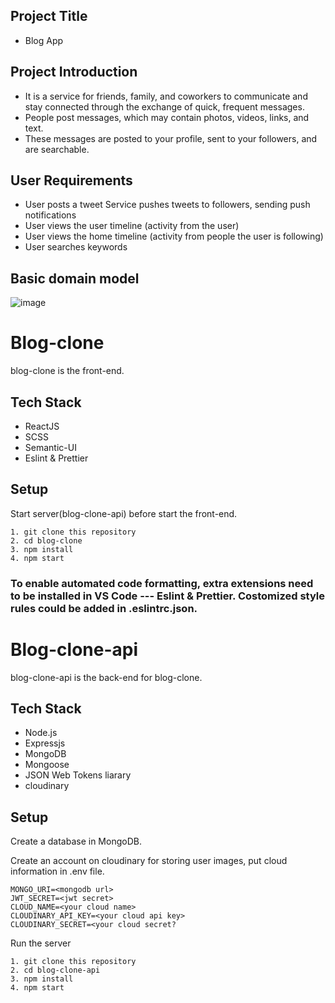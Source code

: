 ## Project Title
- Blog App


## Project Introduction
- It is a service for friends, family, and coworkers to communicate and stay connected through the exchange of quick, frequent messages. 
- People post messages, which may contain photos, videos, links, and text. 
- These messages are posted to your profile, sent to your followers, and are searchable.

## User Requirements 
- User posts a tweet
  Service pushes tweets to followers, sending push notifications
- User views the user timeline (activity from the user)
- User views the home timeline (activity from people the user is following)
- User searches keywords


## Basic domain model

![image](https://user-images.githubusercontent.com/98194136/206017890-52f37b07-8ae4-4512-88ca-feea0496b42a.png)


# Blog-clone

blog-clone is the front-end.

## Tech Stack

- ReactJS
- SCSS
- Semantic-UI
- Eslint & Prettier

## Setup

Start server(blog-clone-api) before start the front-end.

```
1. git clone this repository
2. cd blog-clone
3. npm install
4. npm start
```

### To enable automated code formatting, extra extensions need to be installed in  VS  Code  --- Eslint & Prettier. Costomized style rules could be added in .eslintrc.json.



# Blog-clone-api

blog-clone-api is the back-end for blog-clone.

## Tech Stack

- Node.js
- Expressjs
- MongoDB
- Mongoose
- JSON Web Tokens liarary
- cloudinary

## Setup

Create a database in MongoDB.

Create an account on cloudinary for storing user images, put cloud information in .env file.

```
MONGO_URI=<mongodb url>
JWT_SECRET=<jwt secret>
CLOUD_NAME=<your cloud name>
CLOUDINARY_API_KEY=<your cloud api key>
CLOUDINARY_SECRET=<your cloud secret?
```

Run the server

```
1. git clone this repository
2. cd blog-clone-api
3. npm install
4. npm start
```
